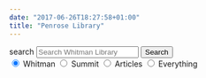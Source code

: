 ```yaml
---
date: "2017-06-26T18:27:58+01:00"
title: "Penrose Library"
---
```



<form id="simple" class="formtab1" action="https://sherlock.whitman.edu/primo-explore/search" enctype="application/x-www-form-urlencoded; charset=utf-8" method="get" name="searchForm" onsubmit="searchevent();"><!-- Customizable Parameters -->
    <input name="institution" type="hidden" value="WHITC" />
    <input name="vid" type="hidden" value="WHITC_NEW" />
    <input id="tab_select" name="tab" type="hidden" />
    <input id="scopes" name="search_scope" type="hidden" />
    <input name="mode" type="hidden" value="Basic" />
    <!-- Fixed parameters -->
    <input name="onCampus" type="hidden" value="true" />
    <input name="displayMode" type="hidden" value="full" />
    <input id="primoQuery" name="query" type="hidden" />
    <input name="pcAvailabiltyMode" type="hidden" value="true" />
    <input name="highlight" type="hidden" value="true" />
    <input name="displayField" type="hidden" value="all" />
    <input name="bulkSize" type="hidden" value="40" />
<div class="searchquery"><span class="material-icons flow-text white-text">search</span>
    <input id="primoQueryTemp" name="queryTemp" type="text" value="" placeholder="Search Whitman Library" aria-label="Enter Search Query to search Sherlock, the Penrose Library Catalog" />
    <button id="Search-button">Search</button>
</div>
<!-- end of searchquery -->

<!-- Search Button -->
<div id="radioscope" role="radiogroup" aria-label="Search Scope">
<label>
    <input id="penrose" checked="checked" name="search_scope_temp" type="radio" value="whitman" aria-describedby="penrose-tooltip" />
    <span id="penrose-tooltip" class="js-simple-tooltip" data-simpletooltip-text="Print and e-books, journals and e-journals, special collections, and audiovisual materials owned by Penrose Library.">Whitman</span>
</label>
<label>
    <input id="summit" name="search_scope_temp" type="radio" value="summit" aria-describedby="summit-tooltip" />
    <span id="summit-tooltip" class="js-simple-tooltip" data-simpletooltip-text="Books and audiovisual materials held by other academic libraries in the Pacific Northwest (delivery about five days from request)">Summit</span>
</label>
<label>
    <input id="article"  name="search_scope_temp" type="radio" value="pci" aria-describedby="article-tooltip"  />
    <span id="article-tooltip" class="js-simple-tooltip" data-simpletooltip-text="Scholarly articles and other content from many of Whitman's databases in all disciplines.">Articles</span>
</label>
<label>
    <input id="everything" name="search_scope_temp" type="radio" value="everything" aria-describedby="everything-tooltip" />
    <span id="everything-tooltip" class="js-simple-tooltip" data-simpletooltip-text="Combine Whitman + Summit + Articles in one blended search.">Everything</span>
</label></div>

</form>